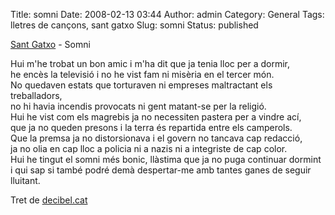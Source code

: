 Title: somni
Date: 2008-02-13 03:44
Author: admin
Category: General
Tags: lletres de cançons, sant gatxo
Slug: somni
Status: published

<a href="http://www.santgatxo.com/" target="_blank" rel="noopener">Sant Gatxo</a> - Somni

Hui m'he trobat un bon amic i m'ha dit que ja tenia lloc per a dormir,  
he encès la televisió i no he vist fam ni misèria en el tercer món.  
No quedaven estats que torturaven ni empreses maltractant els treballadors,  
no hi havia incendis provocats ni gent matant-se per la religió.  
Hui he vist com els magrebis ja no necessiten pastera per a vindre ací,  
que ja no queden presons i la terra és repartida entre els camperols.  
Que la premsa ja no distorsionava i el govern no tancava cap redacció,  
ja no olia en cap lloc a policia ni a nazis ni a integriste de cap color.  
Hui he tingut el somni més bonic, llàstima que ja no puga continuar dormint  
i qui sap si també podré demà despertar-me amb tantes ganes de seguir  
lluitant.

Tret de <a href="http://www.decibel.cat/lletres/lletres.php?accio=lletra&amp;id=450" target="_blank" rel="noopener">decibel.cat</a>
